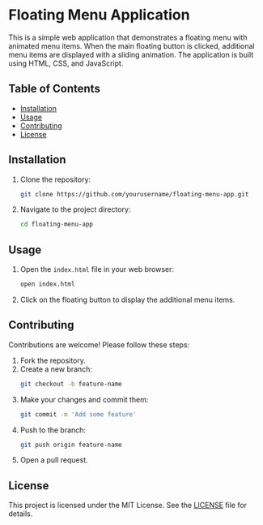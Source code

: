 # Floating Menu Application

This is a simple web application that demonstrates a floating menu with animated menu items. When the main floating button is clicked, additional menu items are displayed with a sliding animation. The application is built using HTML, CSS, and JavaScript.

## Table of Contents

- [Installation](#installation)
- [Usage](#usage)
- [Contributing](#contributing)
- [License](#license)

## Installation

1. Clone the repository:
    ```sh
    git clone https://github.com/yourusername/floating-menu-app.git
    ```
2. Navigate to the project directory:
    ```sh
    cd floating-menu-app
    ```

## Usage

1. Open the `index.html` file in your web browser:
    ```sh
    open index.html
    ```

2. Click on the floating button to display the additional menu items.

## Contributing

Contributions are welcome! Please follow these steps:

1. Fork the repository.
2. Create a new branch:
    ```sh
    git checkout -b feature-name
    ```
3. Make your changes and commit them:
    ```sh
    git commit -m 'Add some feature'
    ```
4. Push to the branch:
    ```sh
    git push origin feature-name
    ```
5. Open a pull request.

## License

This project is licensed under the MIT License. See the [LICENSE](LICENSE) file for details.

